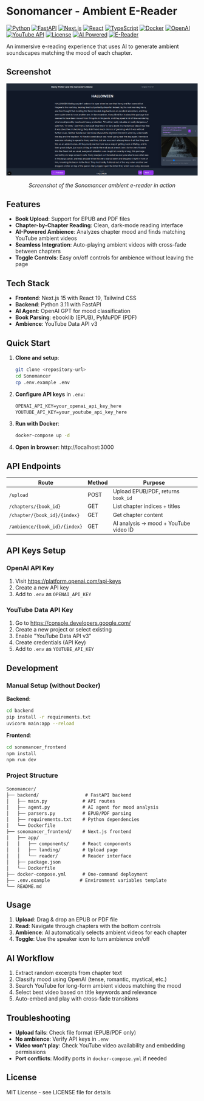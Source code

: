 # Sonomancer - Ambient E-Reader

[![Python](https://img.shields.io/badge/Python-3.11-blue.svg)](https://python.org)
[![FastAPI](https://img.shields.io/badge/FastAPI-0.104-green.svg)](https://fastapi.tiangolo.com)
[![Next.js](https://img.shields.io/badge/Next.js-15-black.svg)](https://nextjs.org)
[![React](https://img.shields.io/badge/React-19-61dafb.svg)](https://reactjs.org)
[![TypeScript](https://img.shields.io/badge/TypeScript-5-blue.svg)](https://typescriptlang.org)
[![Docker](https://img.shields.io/badge/Docker-Compose-2496ed.svg)](https://docker.com)
[![OpenAI](https://img.shields.io/badge/OpenAI-GPT--3.5/4-412991.svg)](https://openai.com)
[![YouTube API](https://img.shields.io/badge/YouTube-Data%20API%20v3-red.svg)](https://developers.google.com/youtube)
[![License](https://img.shields.io/badge/License-MIT-yellow.svg)](LICENSE)
[![AI Powered](https://img.shields.io/badge/AI-Powered-purple.svg)](https://github.com/topics/artificial-intelligence)
[![E-Reader](https://img.shields.io/badge/E--Reader-EPUB%20%7C%20PDF-orange.svg)](https://github.com/topics/ebook)

An immersive e-reading experience that uses AI to generate ambient soundscapes matching the mood of each chapter.

## Screenshot

<div align="center">
  <img src="images/sonomancer_2.png" alt="Screenshot of Sonomancer App" width="800">
  <p><em>Screenshot of the Sonomancer ambient e-reader in action</em></p>
</div>

## Features

- **Book Upload**: Support for EPUB and PDF files
- **Chapter-by-Chapter Reading**: Clean, dark-mode reading interface
- **AI-Powered Ambience**: Analyzes chapter mood and finds matching YouTube ambient videos
- **Seamless Integration**: Auto-playing ambient videos with cross-fade between chapters
- **Toggle Controls**: Easy on/off controls for ambience without leaving the page

## Tech Stack

- **Frontend**: Next.js 15 with React 19, Tailwind CSS
- **Backend**: Python 3.11 with FastAPI
- **AI Agent**: OpenAI GPT for mood classification
- **Book Parsing**: ebooklib (EPUB), PyMuPDF (PDF)
- **Ambience**: YouTube Data API v3

## Quick Start

1. **Clone and setup**:
   ```bash
   git clone <repository-url>
   cd Sonomancer
   cp .env.example .env
   ```

2. **Configure API keys** in `.env`:
   ```env
   OPENAI_API_KEY=your_openai_api_key_here
   YOUTUBE_API_KEY=your_youtube_api_key_here
   ```

3. **Run with Docker**:
   ```bash
   docker-compose up -d
   ```

4. **Open in browser**: http://localhost:3000

## API Endpoints

| Route | Method | Purpose |
|-------|--------|---------|
| `/upload` | POST | Upload EPUB/PDF, returns `book_id` |
| `/chapters/{book_id}` | GET | List chapter indices + titles |
| `/chapter/{book_id}/{index}` | GET | Get chapter content |
| `/ambience/{book_id}/{index}` | GET | AI analysis → mood + YouTube video ID |

## API Keys Setup

### OpenAI API Key
1. Visit https://platform.openai.com/api-keys
2. Create a new API key
3. Add to `.env` as `OPENAI_API_KEY`

### YouTube Data API Key
1. Go to https://console.developers.google.com/
2. Create a new project or select existing
3. Enable "YouTube Data API v3"
4. Create credentials (API Key)
5. Add to `.env` as `YOUTUBE_API_KEY`

## Development

### Manual Setup (without Docker)

**Backend**:
```bash
cd backend
pip install -r requirements.txt
uvicorn main:app --reload
```

**Frontend**:
```bash
cd sonomancer_frontend
npm install
npm run dev
```

### Project Structure

```
Sonomancer/
├── backend/                 # FastAPI backend
│   ├── main.py             # API routes
│   ├── agent.py            # AI agent for mood analysis
│   ├── parsers.py          # EPUB/PDF parsing
│   ├── requirements.txt    # Python dependencies
│   └── Dockerfile
├── sonomancer_frontend/    # Next.js frontend
│   ├── app/
│   │   ├── components/     # React components
│   │   ├── landing/        # Upload page
│   │   └── reader/         # Reader interface
│   ├── package.json
│   └── Dockerfile
├── docker-compose.yml      # One-command deployment
├── .env.example           # Environment variables template
└── README.md
```

## Usage

1. **Upload**: Drag & drop an EPUB or PDF file
2. **Read**: Navigate through chapters with the bottom controls
3. **Ambience**: AI automatically selects ambient videos for each chapter
4. **Toggle**: Use the speaker icon to turn ambience on/off

## AI Workflow

1. Extract random excerpts from chapter text
2. Classify mood using OpenAI (tense, romantic, mystical, etc.)
3. Search YouTube for long-form ambient videos matching the mood
4. Select best video based on title keywords and relevance
5. Auto-embed and play with cross-fade transitions

## Troubleshooting

- **Upload fails**: Check file format (EPUB/PDF only)
- **No ambience**: Verify API keys in `.env`
- **Video won't play**: Check YouTube video availability and embedding permissions
- **Port conflicts**: Modify ports in `docker-compose.yml` if needed

## License

MIT License - see LICENSE file for details
